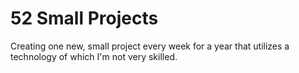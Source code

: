 # 52 Small Projects

Creating one new, small project every week for a year that utilizes a technology of which I'm not very skilled.
